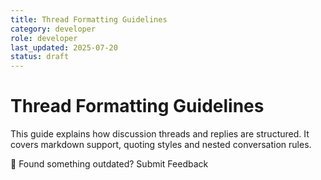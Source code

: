 ```yaml
---
title: Thread Formatting Guidelines
category: developer
role: developer
last_updated: 2025-07-20
status: draft
---
```

# Thread Formatting Guidelines

This guide explains how discussion threads and replies are structured. It covers markdown support, quoting styles and nested conversation rules.

💬 Found something outdated? Submit Feedback

